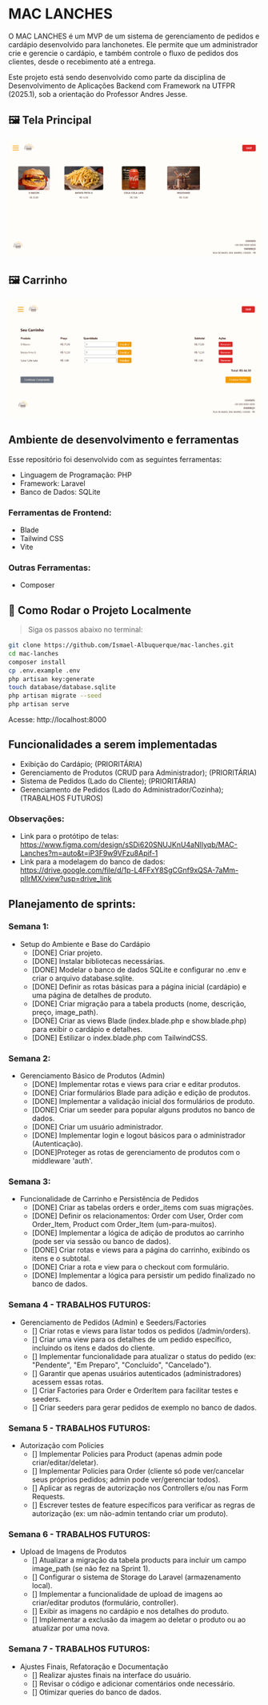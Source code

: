 # MAC LANCHES

O MAC LANCHES é um MVP de um sistema de gerenciamento de pedidos e cardápio desenvolvido para lanchonetes. Ele permite que um administrador crie e gerencie o cardápio, e também controle o fluxo de pedidos dos clientes, desde o recebimento até a entrega.

Este projeto está sendo desenvolvido como parte da disciplina de Desenvolvimento de Aplicações Backend com Framework na UTFPR (2025.1), sob a orientação do Professor Andres Jesse.

## 🖼️ Tela Principal

![Cardápio da aplicação](public/images/Index.png)

## 🖼️ Carrinho

![Carrinho da aplicação](public/images/Carrinho.png)

## Ambiente de desenvolvimento e ferramentas

Esse repositório foi desenvolvido com as seguintes ferramentas:

-   Linguagem de Programação: PHP
-   Framework: Laravel
-   Banco de Dados: SQLite

### Ferramentas de Frontend:

-   Blade
-   Tailwind CSS
-   Vite

### Outras Ferramentas:

-   Composer

## 🚀 Como Rodar o Projeto Localmente

> Siga os passos abaixo no terminal:

```bash
git clone https://github.com/Ismael-Albuquerque/mac-lanches.git
cd mac-lanches
composer install
cp .env.example .env
php artisan key:generate
touch database/database.sqlite
php artisan migrate --seed
php artisan serve
```

Acesse: http://localhost:8000

## Funcionalidades a serem implementadas

-   Exibição do Cardápio; (PRIORITÁRIA)
-   Gerenciamento de Produtos (CRUD para Administrador); (PRIORITÁRIA)
-   Sistema de Pedidos (Lado do Cliente); (PRIORITÁRIA)
-   Gerenciamento de Pedidos (Lado do Administrador/Cozinha); (TRABALHOS FUTUROS)

### Observações:

-   Link para o protótipo de telas: https://www.figma.com/design/sSDi620SNUJKnU4aNlIyqb/MAC-Lanches?m=auto&t=iP3F9w9VFzu8Apif-1
-   Link para a modelagem do banco de dados: https://drive.google.com/file/d/1p-L4FFxY8SgCGnf9xQSA-7aMm-pIlrMX/view?usp=drive_link

## Planejamento de sprints:

### Semana 1:

-   Setup do Ambiente e Base do Cardápio
    -   [DONE] Criar projeto.
    -   [DONE] Instalar bibliotecas necessárias.
    -   [DONE] Modelar o banco de dados SQLite e configurar no .env e criar o arquivo database.sqlite.
    -   [DONE] Definir as rotas básicas para a página inicial (cardápio) e uma página de detalhes de produto.
    -   [DONE] Criar migração para a tabela products (nome, descrição, preço, image_path).
    -   [DONE] Criar as views Blade (index.blade.php e show.blade.php) para exibir o cardápio e detalhes.
    -   [DONE] Estilizar o index.blade.php com TailwindCSS.

### Semana 2:

-   Gerenciamento Básico de Produtos (Admin)
    -   [DONE] Implementar rotas e views para criar e editar produtos.
    -   [DONE] Criar formulários Blade para adição e edição de produtos.
    -   [DONE] Implementar a validação inicial dos formulários de produto.
    -   [DONE] Criar um seeder para popular alguns produtos no banco de dados.
    -   [DONE] Criar um usuário administrador.
    -   [DONE] Implementar login e logout básicos para o administrador (Autenticação).
    -   [DONE]Proteger as rotas de gerenciamento de produtos com o middleware 'auth'.

### Semana 3:

-   Funcionalidade de Carrinho e Persistência de Pedidos
    -   [DONE] Criar as tabelas orders e order_items com suas migrações.
    -   [DONE] Definir os relacionamentos: Order com User, Order com Order_Item, Product com Order_Item (um-para-muitos).
    -   [DONE] Implementar a lógica de adição de produtos ao carrinho (pode ser via sessão ou banco de dados).
    -   [DONE] Criar rotas e views para a página do carrinho, exibindo os itens e o subtotal.
    -   [DONE] Criar a rota e view para o checkout com formulário.
    -   [DONE] Implementar a lógica para persistir um pedido finalizado no banco de dados.

### Semana 4 - TRABALHOS FUTUROS:

-   Gerenciamento de Pedidos (Admin) e Seeders/Factories
    -   [] Criar rotas e views para listar todos os pedidos (/admin/orders).
    -   [] Criar uma view para os detalhes de um pedido específico, incluindo os itens e dados do cliente.
    -   [] Implementar funcionalidade para atualizar o status do pedido (ex: "Pendente", "Em Preparo", "Concluído", "Cancelado").
    -   [] Garantir que apenas usuários autenticados (administradores) acessem essas rotas.
    -   [] Criar Factories para Order e OrderItem para facilitar testes e seeders.
    -   [] Criar seeders para gerar pedidos de exemplo no banco de dados.

### Semana 5 - TRABALHOS FUTUROS:

-   Autorização com Policies
    -   [] Implementar Policies para Product (apenas admin pode criar/editar/deletar).
    -   [] Implementar Policies para Order (cliente só pode ver/cancelar seus próprios pedidos; admin pode ver/gerenciar todos).
    -   [] Aplicar as regras de autorização nos Controllers e/ou nas Form Requests.
    -   [] Escrever testes de feature específicos para verificar as regras de autorização (ex: um não-admin tentando criar um produto).

### Semana 6 - TRABALHOS FUTUROS:

-   Upload de Imagens de Produtos
    -   [] Atualizar a migração da tabela products para incluir um campo image_path (se não fez na Sprint 1).
    -   [] Configurar o sistema de Storage do Laravel (armazenamento local).
    -   [] Implementar a funcionalidade de upload de imagens ao criar/editar produtos (formulário, controller).
    -   [] Exibir as imagens no cardápio e nos detalhes do produto.
    -   [] Implementar a exclusão da imagem ao deletar o produto ou ao atualizar por uma nova.

### Semana 7 - TRABALHOS FUTUROS:

-   Ajustes Finais, Refatoração e Documentação
    -   [] Realizar ajustes finais na interface do usuário.
    -   [] Revisar o código e adicionar comentários onde necessário.
    -   [] Otimizar queries do banco de dados.
